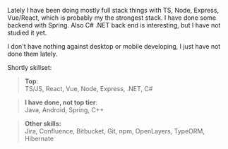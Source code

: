 Lately I have been doing mostly full stack things with TS, Node, Express, Vue/React, which is probably my the strongest stack. I have done some backend with Spring. Also C# .NET back end is interesting, but I have not studied it yet.

I don't have nothing against desktop or mobile developing, I just have not done them lately.

Shortly skillset:

>**Top**:<br>TS/JS, React, Vue, Node, Express, .NET, C#


>**I have done, not top tier**:<br>Java, Android, Spring, C++


>**Other skills:**<br>Jira, Confluence, Bitbucket, Git, npm, OpenLayers, TypeORM, Hibernate
